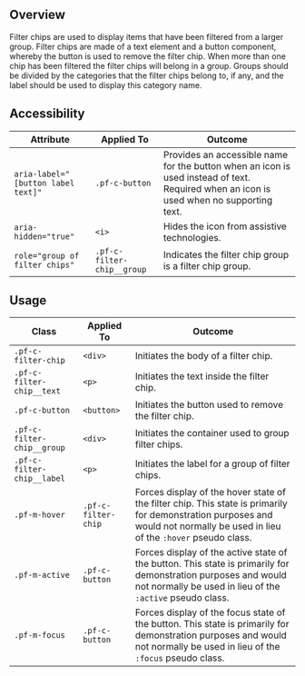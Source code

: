 ## Overview

Filter chips are used to display items that have been filtered from a larger group. Filter chips are made of a text element and a button component, whereby the button is used to remove the filter chip. When more than one chip has been filtered the filter chips will belong in a group. Groups should be divided by the categories that the filter chips belong to, if any, and the label should be used to display this category name.

## Accessibility

| Attribute | Applied To | Outcome |
| -- | -- | -- |
| `aria-label="[button label text]"` | `.pf-c-button` |  Provides an accessible name for the button when an icon is used instead of text. Required when an icon is used when no supporting text. |
| `aria-hidden="true"` | `<i>` |  Hides the icon from assistive technologies. |
| `role="group of filter chips"` | `.pf-c-filter-chip__group` | Indicates the filter chip group is a filter chip group. |

## Usage

| Class | Applied To | Outcome |
| -- | -- | -- |
| `.pf-c-filter-chip` | `<div>` | Initiates the body of a filter chip. |
| `.pf-c-filter-chip__text` | `<p>` | Initiates the text inside the filter chip. |
| `.pf-c-button` | `<button>` | Initiates the button used to remove the filter chip. |
| `.pf-c-filter-chip__group` | `<div>` | Initiates the container used to group filter chips. |
| `.pf-c-filter-chip__label` | `<p>` | Initiates the label for a group of filter chips. |
| `.pf-m-hover` | `.pf-c-filter-chip` | Forces display of the hover state of the filter chip. This state is primarily for demonstration purposes and would not normally be used in lieu of the `:hover` pseudo class. |
| `.pf-m-active` | `.pf-c-button` | Forces display of the active state of the button. This state is primarily for demonstration purposes and would not normally be used in lieu of the `:active` pseudo class. |
| `.pf-m-focus` | `.pf-c-button` | Forces display of the focus state of the button. This state is primarily for demonstration purposes and would not normally be used in lieu of the `:focus` pseudo class. |